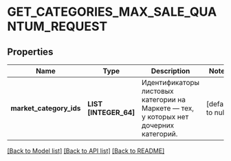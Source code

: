 # GET_CATEGORIES_MAX_SALE_QUANTUM_REQUEST

## Properties
Name | Type | Description | Notes
------------ | ------------- | ------------- | -------------
**market_category_ids** | **LIST [INTEGER_64]** | Идентификаторы листовых категории на Маркете — тех, у которых нет дочерних категорий. | [default to null]

[[Back to Model list]](../README.md#documentation-for-models) [[Back to API list]](../README.md#documentation-for-api-endpoints) [[Back to README]](../README.md)


